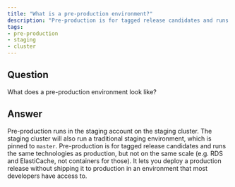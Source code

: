 ```yaml
---
title: "What is a pre-production environment?"
description: "Pre-production is for tagged release candidates and runs the same technologies as production, but not on the same scale."
tags:
- pre-production
- staging
- cluster
---
```


## Question

What does a pre-production environment look like?


## Answer

Pre-production runs in the staging account on the staging cluster. The staging cluster will also run a traditional staging environment, which is pinned to `master`. Pre-production is for tagged release candidates and runs the same technologies as production, but not on the same scale (e.g. RDS and ElastiCache,  not containers for those). It lets you deploy a production release without shipping it to production in an environment that most developers have access to.
